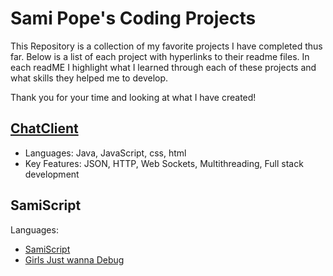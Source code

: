 # Sami Pope's Coding Projects

This Repository is a collection of my favorite projects I have completed thus far. 
Below is a list of each project with hyperlinks to their readme files. In each readME I highlight what I learned through each of these projects and what skills they helped me to develop. 

Thank you for your time and looking at what I have created!

## [ChatClient](./ChatClient/ChatClientREADME.md)
- Languages: Java, JavaScript, css, html
- Key Features: JSON, HTTP, Web Sockets, Multithreading, Full stack development
  
## SamiScript
Languages:
- [SamiScript](./SamiScript/README.md)
- [Girls Just wanna Debug](./GJWDREADME.md)
